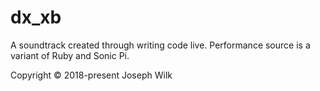# dx_xb

A soundtrack created through writing code live.
Performance source is a variant of Ruby and Sonic Pi.

Copyright © 2018-present Joseph Wilk
